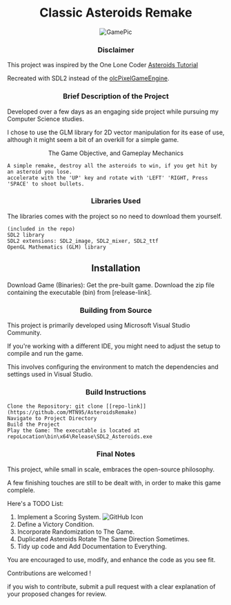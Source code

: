 # <div align="center">Classic Asteroids Remake </div>


<div align="center">
    <img src="https://github.com/MTN95/AsteroidsRemake/assets/113786893/d91239fc-5195-4fa8-af3c-f710fb0b316e" alt="GamePic">
</div>


### <div align="center">Disclaimer</div>

 
    
This project was inspired by the One Lone Coder [Asteroids Tutorial](https://www.youtube.com/watch?v=QgDR8LrRZhk)

Recreated with SDL2 instead of the [olcPixelGameEngine](https://github.com/OneLoneCoder/olcPixelGameEngine).



### <div align="center">Brief Description of the Project </div>
   
    
Developed over a few days as an engaging side project while pursuing my Computer Science studies.

I chose to use the GLM library for 2D vector manipulation for its ease of use, although it might seem a bit of an overkill for a simple game. 


<div align="center">    
The Game Objective, and Gameplay Mechanics
</div>

    A simple remake, destroy all the asteroids to win, if you get hit by an asteroid you lose. 
    accelerate with the 'UP' key and rotate with 'LEFT' 'RIGHT, Press 'SPACE' to shoot bullets.   


### <div align="center">Libraries Used</div>

The libraries comes with the project so no need to download them yourself.


    (included in the repo)
    SDL2 library
    SDL2 extensions: SDL2_image, SDL2_mixer, SDL2_ttf
    OpenGL Mathematics (GLM) library 

## <div align="center">Installation</div>


Download Game (Binaries): Get the pre-built game. Download the zip file containing the executable (bin) from [release-link].


### <div align="center">Building from Source</div>


This project is primarily developed using Microsoft Visual Studio Community. 

If you're working with a different IDE, you might need to adjust the setup to compile and run the game. 

This involves configuring the environment to match the dependencies and settings used in Visual Studio.


### <div align="center">Build Instructions</div>

    Clone the Repository: git clone [[repo-link]](https://github.com/MTN95/AsteroidsRemake)
    Navigate to Project Directory
    Build the Project
    Play the Game: The executable is located at repoLocation\bin\x64\Release\SDL2_Asteroids.exe

### <div align="center">Final Notes</div>


This project, while small in scale, embraces the open-source philosophy. 

A few finishing touches are still to be dealt with, in order to make this game complele. 

Here's a TODO List:
    
 1. Implement a Scoring System. ![GitHub Icon](![Untitled](https://github.com/MTN95/AsteroidsRemake/assets/113786893/8e9d42e0-0d8e-4ff8-9e95-ed7c81361035) "GitHub Icon")
 2. Define a Victory Condition.
 3. Incorporate Randomization to The Game.
 4. Duplicated Asteroids Rotate The Same Direction Sometimes.
 5. Tidy up code and Add Documentation to Everything.
        

You are encouraged to use, modify, and enhance the code as you see fit. 

Contributions are welcomed !

if you wish to contribute, submit a pull request with a clear explanation of your proposed changes for review. 

